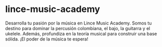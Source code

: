 # lince-music-academy
Desarrolla tu pasión por la música en Lince Music Academy. Somos tu destino para dominar la percusión colombiana, el bajo, la guitarra y el ukelele. Además, profundiza en la teoría musical para construir una base sólida. ¡El poder de la música te espera!
